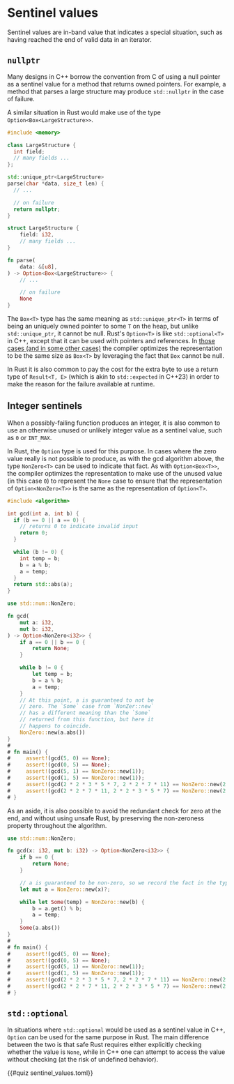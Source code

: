# Sentinel values

Sentinel values are in-band value that indicates a special situation, such as
having reached the end of valid data in an iterator.

## `nullptr`

Many designs in C++ borrow the convention from C of using a null pointer as a
sentinel value for a method that returns owned pointers. For example, a method
that parses a large structure may produce `std::nullptr` in the case of failure.

A similar situation in Rust would make use of the type
`Option<Box<LargeStructure>>`.

<div class="comparison">

```cpp
#include <memory>

class LargeStructure {
  int field;
  // many fields ...
};

std::unique_ptr<LargeStructure>
parse(char *data, size_t len) {
  // ...

  // on failure
  return nullptr;
}
```

```rust
struct LargeStructure {
    field: i32,
    // many fields ...
}

fn parse(
    data: &[u8],
) -> Option<Box<LargeStructure>> {
    // ...

    // on failure
    None
}
```

</div>

The `Box<T>` type has the same meaning as `std::unique_ptr<T>` in terms of being
an uniquely owned pointer to some `T` on the heap, but unlike `std::unique_ptr`,
it cannot be null. Rust's `Option<T>` is like `std::optional<T>` in C++, except
that it can be used with pointers and references. In [those cases (and in some
other
cases)](/idioms/data_modeling/template_specialization.md#niche-optimization) the
compiler optimizes the representation to be the same size as `Box<T>` by
leveraging the fact that `Box` cannot be null.

In Rust it is also common to pay the cost for the extra byte to use a return
type of `Result<T, E>` (which is akin to `std::expected` in C++23) in order to
make the reason for the failure available at runtime.

## Integer sentinels

When a possibly-failing function produces an integer, it is also common to use
an otherwise unused or unlikely integer value as a sentinel value, such as `0`
or `INT_MAX`.

In Rust, the `Option` type is used for this purpose. In cases where the zero
value really is not possible to produce, as with the gcd algorithm above, the
type `NonZero<T>` can be used to indicate that fact. As with `Option<Box<T>>`,
the compiler optimizes the representation to make use of the unused value (in
this case `0`) to represent the `None` case to ensure that the representation of
`Option<NonZero<T>>` is the same as the representation of `Option<T>`.

<div class="comparison">

```cpp
#include <algorithm>

int gcd(int a, int b) {
  if (b == 0 || a == 0) {
    // returns 0 to indicate invalid input
    return 0;
  }

  while (b != 0) {
    int temp = b;
    b = a % b;
    a = temp;
  }
  return std::abs(a);
}
```

```rust
use std::num::NonZero;

fn gcd(
    mut a: i32,
    mut b: i32,
) -> Option<NonZero<i32>> {
    if a == 0 || b == 0 {
        return None;
    }

    while b != 0 {
        let temp = b;
        b = a % b;
        a = temp;
    }
    // At this point, a is guaranteed to not be
    // zero. The `Some` case from `NonZer::new`
    // has a different meaning than the `Some`
    // returned from this function, but here it
    // happens to coincide.
    NonZero::new(a.abs())
}
#
# fn main() {
#     assert!(gcd(5, 0) == None);
#     assert!(gcd(0, 5) == None);
#     assert!(gcd(5, 1) == NonZero::new(1));
#     assert!(gcd(1, 5) == NonZero::new(1));
#     assert!(gcd(2 * 2 * 3 * 5 * 7, 2 * 2 * 7 * 11) == NonZero::new(2 * 2 * 7));
#     assert!(gcd(2 * 2 * 7 * 11, 2 * 2 * 3 * 5 * 7) == NonZero::new(2 * 2 * 7));
# }
```

</div>

As an aside, it is also possible to avoid the redundant check for zero at the end, and
without using unsafe Rust, by preserving the non-zeroness property throughout
the algorithm.

```rust
use std::num::NonZero;

fn gcd(x: i32, mut b: i32) -> Option<NonZero<i32>> {
    if b == 0 {
        return None;
    }

    // a is guaranteed to be non-zero, so we record the fact in the type of a.
    let mut a = NonZero::new(x)?;

    while let Some(temp) = NonZero::new(b) {
        b = a.get() % b;
        a = temp;
    }
    Some(a.abs())
}
#
# fn main() {
#     assert!(gcd(5, 0) == None);
#     assert!(gcd(0, 5) == None);
#     assert!(gcd(5, 1) == NonZero::new(1));
#     assert!(gcd(1, 5) == NonZero::new(1));
#     assert!(gcd(2 * 2 * 3 * 5 * 7, 2 * 2 * 7 * 11) == NonZero::new(2 * 2 * 7));
#     assert!(gcd(2 * 2 * 7 * 11, 2 * 2 * 3 * 5 * 7) == NonZero::new(2 * 2 * 7));
# }
```

## `std::optional`

In situations where `std::optional` would be used as a sentinel value in C++,
`Option` can be used for the same purpose in Rust. The main difference between
the two is that safe Rust requires either explicitly checking whether the value is
`None`, while in C++ one can attempt to access the value without checking (at
the risk of undefined behavior).

{{#quiz sentinel_values.toml}}
